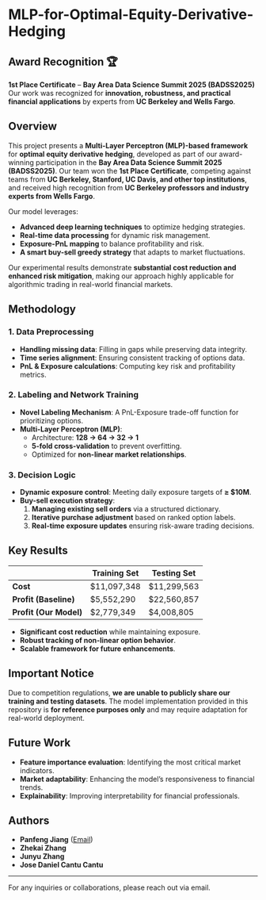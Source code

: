 # MLP-for-Optimal-Equity-Derivative-Hedging
## Award Recognition 🏆
**1st Place Certificate** – **Bay Area Data Science Summit 2025 (BADSS2025)**  
Our work was recognized for **innovation, robustness, and practical financial applications** by experts from **UC Berkeley and Wells Fargo**.

## Overview
This project presents a **Multi-Layer Perceptron (MLP)-based framework** for **optimal equity derivative hedging**, developed as part of our award-winning participation in the **Bay Area Data Science Summit 2025 (BADSS2025)**. Our team won the **1st Place Certificate**, competing against teams from **UC Berkeley, Stanford, UC Davis, and other top institutions**, and received high recognition from **UC Berkeley professors and industry experts from Wells Fargo**.

Our model leverages:
- **Advanced deep learning techniques** to optimize hedging strategies.
- **Real-time data processing** for dynamic risk management.
- **Exposure-PnL mapping** to balance profitability and risk.
- **A smart buy-sell greedy strategy** that adapts to market fluctuations.

Our experimental results demonstrate **substantial cost reduction and enhanced risk mitigation**, making our approach highly applicable for algorithmic trading in real-world financial markets.

## Methodology

### 1. Data Preprocessing
- **Handling missing data**: Filling in gaps while preserving data integrity.
- **Time series alignment**: Ensuring consistent tracking of options data.
- **PnL & Exposure calculations**: Computing key risk and profitability metrics.

### 2. Labeling and Network Training
- **Novel Labeling Mechanism**: A PnL-Exposure trade-off function for prioritizing options.
- **Multi-Layer Perceptron (MLP)**:
  - Architecture: **128 → 64 → 32 → 1**
  - **5-fold cross-validation** to prevent overfitting.
  - Optimized for **non-linear market relationships**.

### 3. Decision Logic
- **Dynamic exposure control**: Meeting daily exposure targets of **≥ $10M**.
- **Buy-sell execution strategy**:
  1. **Managing existing sell orders** via a structured dictionary.
  2. **Iterative purchase adjustment** based on ranked option labels.
  3. **Real-time exposure updates** ensuring risk-aware trading decisions.

## Key Results
|  | **Training Set** | **Testing Set** |
|-----------------|-----------------|-----------------|
| **Cost** | $11,097,348 | $11,299,563 |
| **Profit (Baseline)** | $5,552,290 | $22,560,857 |
| **Profit (Our Model)** | $2,779,349 | $4,008,805 |

- **Significant cost reduction** while maintaining exposure.
- **Robust tracking of non-linear option behavior**.
- **Scalable framework for future enhancements**.

## Important Notice
Due to competition regulations, **we are unable to publicly share our training and testing datasets**. The model implementation provided in this repository is **for reference purposes only** and may require adaptation for real-world deployment.

## Future Work
- **Feature importance evaluation**: Identifying the most critical market indicators.
- **Market adaptability**: Enhancing the model’s responsiveness to financial trends.
- **Explainability**: Improving interpretability for financial professionals.



## Authors
- **Panfeng Jiang** ([Email](mailto:jiangpf2022@berkeley.edu))
- **Zhekai Zhang**
- **Junyu Zhang**
- **Jose Daniel Cantu Cantu**

---
For any inquiries or collaborations, please reach out via email.
